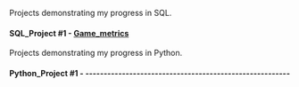 Projects demonstrating my progress in SQL.

#### **SQL_Project #1** - [Game_metrics](https://github.com/vlad-honcharenko/Data_Analyst_Portfolio/tree/main/SQL_Projects/Game_Analysis)


Projects demonstrating my progress in Python.

#### **Python_Project #1** -   --------------------------------------------------------
